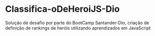 # Classifica-oDeHeroiJS-Dio
Solução de desafio por parte do BootCamp  Santander-Dio, criação de definição de rankings de heróis utilizando aprendizados em JavaScript 
